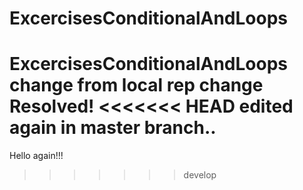# ExcercisesConditionalAndLoops
ExcercisesConditionalAndLoops
change from local rep
change
Resolved!
<<<<<<< HEAD
edited again in master branch..
=======
Hello again!!!
>>>>>>> develop

